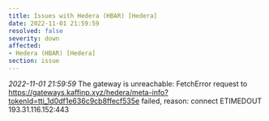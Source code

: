 ```yaml
---
title: Issues with Hedera (HBAR) [Hedera]
date: 2022-11-01 21:59:59
resolved: false
severity: down
affected:
- Hedera (HBAR) [Hedera]
section: issue
---
```


*2022-11-01 21:59:59* The gateway is unreachable: FetchError request to https://gateways.kaffinp.xyz/hedera/meta-info?tokenId=tti_1d0df1e636c9cb8ffecf535e failed, reason: connect ETIMEDOUT 193.31.116.152:443